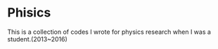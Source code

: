 # Phisics
This is a collection of codes I wrote for physics research when I was a student.(2013~2016)
